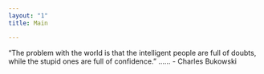 ```yaml
---
layout: "1"
title: Main

---
```

“The problem with the world is that the intelligent people are full of doubts, while the stupid ones are full of confidence.” ...... - Charles Bukowski